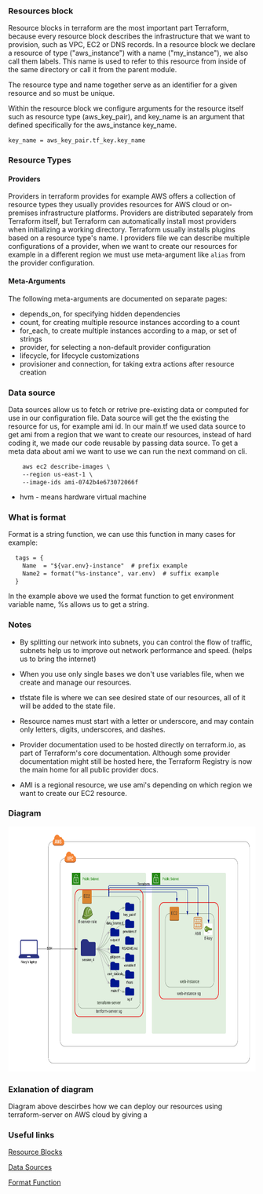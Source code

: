 ### Resources block

Resource blocks in terraform are the most important part Terraform, because every resource block describes the infrastructure that we want to provision, such as VPC, EC2 or DNS records. In a resource block we declare a resource of type ("aws_instance") with a name ("my_instance"), we also call them labels. This name is used to refer to this resource from inside of the same directory or call it from the parent module.

The resource type and name together serve as an identifier for a given resource and so must be unique.

Within the resource block we configure arguments for the resource itself such as resource type (aws_key_pair), and key_name is an argument that defined specifically for the aws_instance key_name.
```
key_name = aws_key_pair.tf_key.key_name
```

### Resource Types

#### Providers

Providers in terraform provides for example AWS offers a collection of resource types they usually provides resources for  AWS cloud or on-premises infrastructure platforms. Providers are distributed separately from Terraform itself, but Terraform can automatically install most providers when initializing a working directory. Terraform usually installs plugins based on a resource type's name. I providers file we can describe multiple configurations of a provider, when we want to create our resources  for example in a different region we must use meta-argument like ```alias``` from the provider configuration.

#### Meta-Arguments

The following meta-arguments are documented on separate pages:

- depends_on, for specifying hidden dependencies
- count, for creating multiple resource instances according to a count
- for_each, to create multiple instances according to a map, or set of strings
- provider, for selecting a non-default provider configuration
- lifecycle, for lifecycle customizations
- provisioner and connection, for taking extra actions after resource creation 
 
### Data source

Data sources allow us to fetch or retrive pre-existing data or computed for use in our configuration file. Data source will get the the existing the resource for us, for example ami id. In our main.tf we used data source to get ami from a region that we want to create our resources, instead of hard coding it, we made our code reusable by passing data source. To get a meta data about ami we want to use we can run the next command on cli.
```
    aws ec2 describe-images \
    --region us-east-1 \
    --image-ids ami-0742b4e673072066f
```

* hvm - means hardware virtual machine

### What is format

Format is a string function, we can use this function in many cases for example:
```
  tags = {
    Name  = "${var.env}-instance"  # prefix example
    Name2 = format("%s-instance", var.env)  # suffix example
  }
```
In the example above we used the format function to get environment variable name, %s allows us to get a string.

### Notes 

-  By splitting our network into subnets, you can control the flow of traffic, subnets help us to improve out network performance and speed. (helps us to bring the internet)

- When you use only single bases we don't use variables file, when we create and manage our resources.

- tfstate file is where we can see desired state of our resources, all of it will be added to the state file.

- Resource names must start with a letter or underscore, and may contain only letters, digits, underscores, and dashes.

- Provider documentation used to be hosted directly on terraform.io, as part of Terraform's core documentation. Although some provider documentation might still be hosted here, the Terraform Registry is now the main home for all public provider docs.

- AMI is a regional resource, we use ami's depending on which region we want to create our EC2 resource.

### Diagram

<img src="aws_image/diagram.png" alt="aws" width="800" height="500">

### Exlanation of diagram

Diagram above descirbes how we can deploy our resources using terraform-server on AWS cloud by giving a


### Useful links

[Resource Blocks](https://www.terraform.io/docs/language/resources/syntax.html)

[Data Sources](https://www.terraform.io/docs/language/data-sources/index.html)

[Format Function](https://www.terraform.io/docs/language/functions/format.html)
